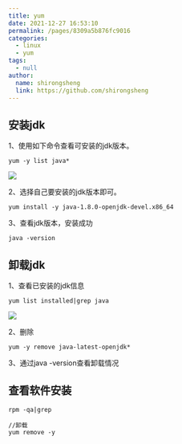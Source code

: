 ```yaml
---
title: yum
date: 2021-12-27 16:53:10
permalink: /pages/8309a5b876fc9016
categories: 
  - linux
  - yum
tags: 
  - null
author: 
  name: shirongsheng
  link: https://github.com/shirongsheng
---
```


## 安装jdk

1、使用如下命令查看可安装的jdk版本。      

```
yum -y list java*
```
<img src="/old-times/png/linux/1.png">


2、选择自己要安装的jdk版本即可。

```
yum install -y java-1.8.0-openjdk-devel.x86_64
```

3、查看jdk版本，安装成功

```
java -version
```

## 卸载jdk

1、查看已安装的jdk信息

```
yum list installed|grep java
```

<img src="/old-times/png/linux/2.png">

2、删除

```
yum -y remove java-latest-openjdk*
```
3、通过java -version查看卸载情况


## 查看软件安装

```
rpm -qa|grep

//卸载
yum remove -y
```
